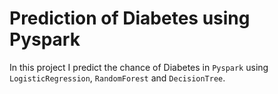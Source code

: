 # Prediction of Diabetes using Pyspark

In this project I predict the chance of Diabetes in `Pyspark` using `LogisticRegression`, `RandomForest` and `DecisionTree`.
